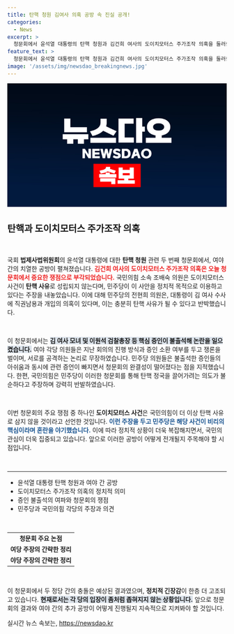 ```yaml
---
title: 탄핵 청원 김여사 의혹 공방 속 진실 공개!
categories:
  - News
excerpt: >
  청문회에서 윤석열 대통령의 탄핵 청원과 김건희 여사의 도이치모터스 주가조작 의혹을 둘러싼 여야 공방이 치열하게 전개되고 있습니다. 핵심 증인의 불출석으로 더욱 격해진 논란, 결과는? 클릭해서 확인해보세요!
feature_text: >
  청문회에서 윤석열 대통령의 탄핵 청원과 김건희 여사의 도이치모터스 주가조작 의혹을 둘러싼 여야 공방이 치열하게 전개되고 있습니다. 핵심 증인의 불출석으로 더욱 격해진 논란, 결과는? 클릭해서 확인해보세요!
image: '/assets/img/newsdao_breakingnews.jpg'
---
```


<p><img src="/assets/img/newsdao_breakingnews.jpg" alt="flaretime 속보" /></p>

<h2 data-ke-size="size26">탄핵과 도이치모터스 주가조작 의혹</h2>

<p data-ke-size="size16">&nbsp;</p>

<p>국회 <b>법제사법위원회</b>의 윤석열 대통령에 대한 <b>탄핵 청원</b> 관련 두 번째 청문회에서, 여야 간의 치열한 공방이 펼쳐졌습니다. <b><span style="color: #ee2323;">김건희 여사의 도이치모터스 주가조작 의혹은 오늘 청문회에서 중요한 쟁점으로 부각되었습니다.</span></b> 국민의힘 소속 조배숙 의원은 도이치모터스 사건이 <b>탄핵 사유</b>로 성립되지 않는다며, 민주당이 이 사안을 정치적 목적으로 이용하고 있다는 주장을 내놓았습니다. 이에 대해 민주당의 전현희 의원은, 대통령이 김 여사 수사에 직권남용과 개입의 의혹이 있다며, 이는 충분히 탄핵 사유가 될 수 있다고 반박했습니다. </p>

<p data-ke-size="size16">&nbsp;</p>

<p>이 청문회에서는 <b><span style="background-color: #21538527;">김 여사 모녀 및 이원석 검찰총장 등 핵심 증인이 불출석해 논란을 일으켰습니다.</span></b> 여야 각당 의원들은 지난 회의의 진행 방식과 증인 소환 여부를 두고 쟁론을 벌이며, 서로를 공격하는 논리로 무장하였습니다. 민주당 의원들은 불출석한 증인들의 아쉬움과 동시에 관련 증언이 빠지면서 청문회의 완결성이 떨어졌다는 점을 지적했습니다. 한편, 국민의힘은 민주당이 이러한 청문회를 통해 탄핵 정국을 끌어가려는 의도가 불순하다고 주장하며 강력히 반발하였습니다. </p>

<p data-ke-size="size16">&nbsp;</p>

<p>이번 청문회의 주요 쟁점 중 하나인 <b>도이치모터스 사건</b>은 국민의힘이 더 이상 탄핵 사유로 삼지 않을 것이라고 선언한 것입니다. <b><span style="color: #1a5490;">이런 주장을 두고 민주당은 해당 사건이 비리의 핵심이라며 혼란을 야기했습니다.</span></b> 이에 따라 정치적 상황이 더욱 복잡해지면서, 국민의 관심이 더욱 집중되고 있습니다. 앞으로 이러한 공방이 어떻게 전개될지 주목해야 할 시점입니다. </p>

<p data-ke-size="size16">&nbsp;</p>

<hr />

<ul>
    <li>윤석열 대통령 탄핵 청원과 여야 간 공방</li>
    <li>도이치모터스 주가조작 의혹의 정치적 의미</li>
    <li>증인 불출석의 여파와 청문회의 쟁점</li>
    <li>민주당과 국민의힘 각당의 주장과 의견</li>
</ul>

<p data-ke-size="size16">&nbsp;</p>

<table style="width: 100%; border-collapse: collapse;">
    <tr>
        <td style="text-align: center; height: 17px;"><b>청문회 주요 논점</b></td>
    </tr>
    <tr>
        <td style="text-align: center; height: 17px;"><b>여당 주장의 간략한 정리</b></td>
    </tr>
    <tr>
        <td style="text-align: center; height: 17px;"><b>야당 주장의 간략한 정리</b></td>
    </tr>
</table>

<p data-ke-size="size16">&nbsp;</p>

<p>이 청문회에서 두 정당 간의 충돌은 예상된 결과였으며, <b>정치적 긴장감</b>이 한층 더 고조되고 있습니다. <b><span style="background-color: #21538527;">현재로서는 각 당의 입장이 좀처럼 좁혀지지 않는 상황입니다.</span></b> 앞으로 청문회의 결과와 여야 간의 추가 공방이 어떻게 진행될지 지속적으로 지켜봐야 할 것입니다.</p>
실시간 뉴스 속보는, <a href="https://newsdao.kr" rel="dofollow">https://newsdao.kr</a>



